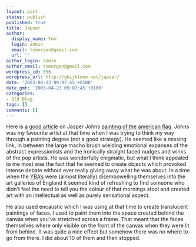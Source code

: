 ```yaml
---
layout: post
status: publish
published: true
title: Japser
author:
  display_name: Tom
  login: admin
  email: tsmorgan@gmail.com
  url: ''
author_login: admin
author_email: tsmorgan@gmail.com
wordpress_id: 556
wordpress_url: http://ghijklmno.net/japser/
date: '2003-04-23 09:07:45 +0100'
date_gmt: '2003-04-23 09:07:45 +0100'
categories:
- Old Blog
tags: []
comments: []
---
```

<p>Here is <a href="http://www.guardian.co.uk/arts/features/story/0,11710,940948,00.html">a good article</a> on Jasper Johns <a href="http://www.artchive.com/artchive/J/johns/flag.jpg.html">painting of the american flag</a>. Johns was my favourite artist at that time when I was trying to think my way through a painting degree (not a good strategy). He seemed like a missing link, in between the large macho brush wielding emotional expanses of the abstract expressionists and the ironically straight faced nudges and winks of the pop artists. He was wonderfully enigmatic, but what I think appealed to me most was the fact that he seemed to create objects which provoked intense debate without ever really giving away what he was about. In a time when the <a href="http://www.artandculture.com/arts/movement?movementId=1505">YBA&#8217;s</a> were (almost literally) disembowelling themselves into the art galleries of England it seemed kind of refreshing to find someone who didn&#8217;t feel the need to tell you the colour of that mornings stool and created art with an intellectual as well as purely sensational aspect.</p>

<p>He also used encaustic which I was using at that time to create translucent paintings of faces. I used to paint them into the space created behind the canvas when you&#8217;ve stretched across a frame. That meant that the faces themselves where only visible on the front of the canvas when they were lit from behind. It was quite a nice effect but somehow there was no where to go from there. I did about 10 of them and then stopped.</p>

